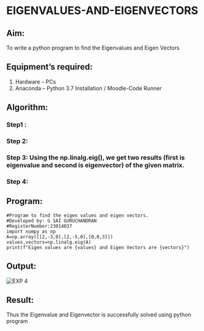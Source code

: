 # EIGENVALUES-AND-EIGENVECTORS
## Aim:
To write a python program to find the Eigenvalues and Eigen Vectors
## Equipment’s required:
1. 	Hardware – PCs
2. 	Anaconda – Python 3.7 Installation / Moodle-Code Runner
## Algorithm:
### Step1 : 
### Step 2: 
### Step 3: Using the np.linalg.eig(),  we get two results (first is eigenvalue and second is eigenvector) of the given matrix.
### Step 4: 

## Program:
```
#Program to find the eigen values and eigen vectors.
#Developed by: G SAI GURUCHANDRAN
#RegisterNumber:23014037
import numpy as np
A=np.array([[2,-3,0],[2,-5,0],[0,0,3]])
values,vectors=np.linalg.eig(A)
print(f"Eigen values are {values} and Eigen Vectors are {vectors}")
```

## Output:
![EXP 4](https://github.com/Saiguruchandran/EIGENVALUES-AND-EIGENVECTORS/assets/144870946/3c3bf55e-211e-4f45-a42c-90e0acaa6709)

## Result:
Thus the Eigenvalue and Eigenvector is successfully solved using python program
